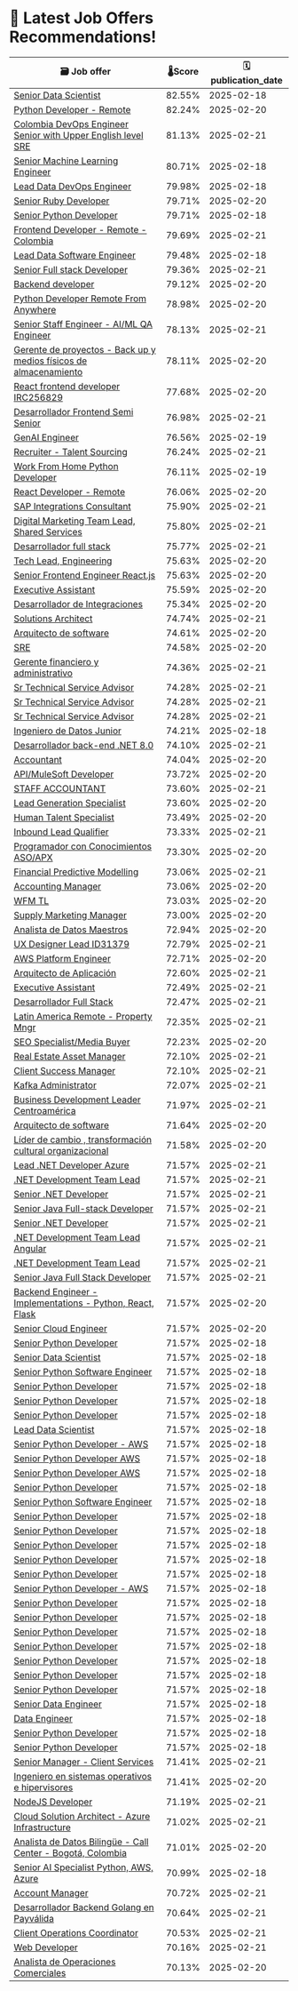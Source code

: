 # 🚀 Latest Job Offers Recommendations!
| 🗃️ **Job offer** | 🌡️**Score** | 🗓️ **publication_date** |
|---|---|---|
| [Senior Data Scientist](https://co.linkedin.com/jobs/view/senior-data-scientist-at-epam-systems-4024721309) | 82.55% | 2025-02-18 |
| [Python Developer - Remote](https://co.linkedin.com/jobs/view/python-developer-remote-at-indi-staffing-services-4160503072) | 82.24% | 2025-02-20 |
| [Colombia DevOps Engineer Senior with Upper English level SRE](https://co.linkedin.com/jobs/view/colombia-devops-engineer-senior-with-upper-english-level-sre-at-globant-4079786639) | 81.13% | 2025-02-21 |
| [Senior Machine Learning Engineer](https://co.linkedin.com/jobs/view/senior-machine-learning-engineer-at-epam-systems-4024725088) | 80.71% | 2025-02-18 |
| [Lead Data DevOps Engineer](https://co.linkedin.com/jobs/view/lead-data-devops-engineer-at-epam-systems-4024719822) | 79.98% | 2025-02-18 |
| [Senior Ruby Developer](https://co.linkedin.com/jobs/view/senior-ruby-developer-at-endava-4154035090) | 79.71% | 2025-02-20 |
| [Senior Python Developer](https://co.linkedin.com/jobs/view/senior-python-developer-at-endava-4149413464) | 79.71% | 2025-02-18 |
| [Frontend Developer - Remote - Colombia](https://co.linkedin.com/jobs/view/frontend-developer-remote-colombia-at-fullstack-labs-4160912011) | 79.69% | 2025-02-21 |
| [Lead Data Software Engineer](https://co.linkedin.com/jobs/view/lead-data-software-engineer-at-epam-systems-4024724011) | 79.48% | 2025-02-18 |
| [Senior Full stack Developer](https://co.linkedin.com/jobs/view/senior-full-stack-developer-at-loymark-4160618329) | 79.36% | 2025-02-21 |
| [Backend developer](https://co.linkedin.com/jobs/view/backend-developer-at-parser-4160562230) | 79.12% | 2025-02-20 |
| [Python Developer Remote From Anywhere](https://co.linkedin.com/jobs/view/python-developer-remote-from-anywhere-at-workling-4158899790) | 78.98% | 2025-02-20 |
| [Senior Staff Engineer - AI/ML QA Engineer](https://co.linkedin.com/jobs/view/senior-staff-engineer-ai-ml-qa-engineer-at-nagarro-4160638067) | 78.13% | 2025-02-21 |
| [Gerente de proyectos - Back up y medios físicos de almacenamiento](https://co.linkedin.com/jobs/view/gerente-de-proyectos-back-up-y-medios-f%C3%ADsicos-de-almacenamiento-at-confidential-jobs-4160578704) | 78.11% | 2025-02-20 |
| [React frontend developer IRC256829](https://co.linkedin.com/jobs/view/react-frontend-developer-irc256829-at-globallogic-4160234370) | 77.68% | 2025-02-20 |
| [Desarrollador Frontend Semi Senior](https://co.linkedin.com/jobs/view/desarrollador-frontend-semi-senior-at-sii-group-colombia-4161546441) | 76.98% | 2025-02-21 |
| [GenAI Engineer](https://co.linkedin.com/jobs/view/genai-engineer-at-holcim-adc-4131794314) | 76.56% | 2025-02-19 |
| [Recruiter - Talent Sourcing](https://co.linkedin.com/jobs/view/recruiter-talent-sourcing-at-bench-talent-cloud-4161513429) | 76.24% | 2025-02-21 |
| [Work From Home Python Developer](https://co.linkedin.com/jobs/view/work-from-home-python-developer-at-l-a-head-hunter-4159223748) | 76.11% | 2025-02-19 |
| [React Developer - Remote](https://co.linkedin.com/jobs/view/react-developer-remote-at-indi-staffing-services-4160392156) | 76.06% | 2025-02-20 |
| [SAP Integrations Consultant](https://co.linkedin.com/jobs/view/sap-integrations-consultant-at-emapta-global-4160269529) | 75.90% | 2025-02-21 |
| [Digital Marketing Team Lead, Shared Services](https://co.linkedin.com/jobs/view/digital-marketing-team-lead-shared-services-at-nielseniq-4138387002) | 75.80% | 2025-02-21 |
| [Desarrollador full stack](https://co.linkedin.com/jobs/view/desarrollador-full-stack-at-empresa-confidencial-4159025458) | 75.77% | 2025-02-21 |
| [Tech Lead, Engineering](https://co.linkedin.com/jobs/view/tech-lead-engineering-at-deel-4159764866) | 75.63% | 2025-02-20 |
| [Senior Frontend Engineer React.js](https://co.linkedin.com/jobs/view/senior-frontend-engineer-react-js-at-deel-4160260289) | 75.63% | 2025-02-20 |
| [Executive Assistant](https://co.linkedin.com/jobs/view/executive-assistant-at-curated-innovation-4160255713) | 75.59% | 2025-02-20 |
| [Desarrollador de Integraciones](https://co.linkedin.com/jobs/view/desarrollador-de-integraciones-at-cinte-colombia-4160579276) | 75.34% | 2025-02-20 |
| [Solutions Architect](https://co.linkedin.com/jobs/view/solutions-architect-at-eficode-4161436816) | 74.74% | 2025-02-21 |
| [Arquitecto de software](https://co.linkedin.com/jobs/view/arquitecto-de-software-at-confidential-jobs-4160581513) | 74.61% | 2025-02-20 |
| [SRE](https://co.linkedin.com/jobs/view/sre-at-ust-espa%C3%B1a-latam-4159953000) | 74.58% | 2025-02-20 |
| [Gerente financiero y administrativo](https://co.linkedin.com/jobs/view/gerente-financiero-y-administrativo-at-se%C3%B1alizar-m-g-4161514610) | 74.36% | 2025-02-21 |
| [Sr Technical Service Advisor](https://co.linkedin.com/jobs/view/sr-technical-service-advisor-at-juniper-networks-4139501840) | 74.28% | 2025-02-21 |
| [Sr Technical Service Advisor](https://co.linkedin.com/jobs/view/sr-technical-service-advisor-at-juniper-networks-4139501839) | 74.28% | 2025-02-21 |
| [Sr Technical Service Advisor](https://co.linkedin.com/jobs/view/sr-technical-service-advisor-at-juniper-networks-4139502724) | 74.28% | 2025-02-21 |
| [Ingeniero de Datos Junior](https://co.linkedin.com/jobs/view/ingeniero-de-datos-junior-at-neoris-4157453393) | 74.21% | 2025-02-18 |
| [Desarrollador back-end .NET 8.0](https://co.linkedin.com/jobs/view/desarrollador-back-end-net-8-0-at-raona-4161464827) | 74.10% | 2025-02-21 |
| [Accountant](https://co.linkedin.com/jobs/view/accountant-at-logistics-one-source-4160238279) | 74.04% | 2025-02-20 |
| [API/MuleSoft Developer](https://co.linkedin.com/jobs/view/api-mulesoft-developer-at-holcim-adc-4160261008) | 73.72% | 2025-02-20 |
| [STAFF ACCOUNTANT](https://co.linkedin.com/jobs/view/staff-accountant-at-doxa-talent-4161542362) | 73.60% | 2025-02-21 |
| [Lead Generation Specialist](https://co.linkedin.com/jobs/view/lead-generation-specialist-at-doxa-talent-4160559512) | 73.60% | 2025-02-20 |
| [Human Talent Specialist](https://co.linkedin.com/jobs/view/human-talent-specialist-at-privada-4160587453) | 73.49% | 2025-02-20 |
| [Inbound Lead Qualifier](https://co.linkedin.com/jobs/view/inbound-lead-qualifier-at-digital-silk-growing-brands-online-4160346115) | 73.33% | 2025-02-21 |
| [Programador con Conocimientos ASO/APX](https://co.linkedin.com/jobs/view/programador-con-conocimientos-aso-apx-at-inetum-4160558210) | 73.30% | 2025-02-20 |
| [Financial Predictive Modelling](https://co.linkedin.com/jobs/view/financial-predictive-modelling-at-evalueserve-4161067388) | 73.06% | 2025-02-21 |
| [Accounting Manager](https://co.linkedin.com/jobs/view/accounting-manager-at-emapta-global-4160256764) | 73.06% | 2025-02-20 |
| [WFM TL](https://co.linkedin.com/jobs/view/wfm-tl-at-igt-solutions-4158295796) | 73.03% | 2025-02-20 |
| [Supply Marketing Manager](https://co.linkedin.com/jobs/view/supply-marketing-manager-at-yango-4160240249) | 73.00% | 2025-02-20 |
| [Analista de Datos Maestros](https://co.linkedin.com/jobs/view/analista-de-datos-maestros-at-cencosud-s-a-4159001783) | 72.94% | 2025-02-20 |
| [UX Designer Lead ID31379](https://co.linkedin.com/jobs/view/ux-designer-lead-id31379-at-agileengine-4161443433) | 72.79% | 2025-02-21 |
| [AWS Platform Engineer](https://co.linkedin.com/jobs/view/aws-platform-engineer-at-anthology-inc-4098829881) | 72.71% | 2025-02-20 |
| [Arquitecto de Aplicación](https://co.linkedin.com/jobs/view/arquitecto-de-aplicaci%C3%B3n-at-vass-4139511137) | 72.60% | 2025-02-21 |
| [Executive Assistant](https://co.linkedin.com/jobs/view/executive-assistant-at-booth-partners-4161508941) | 72.49% | 2025-02-21 |
| [Desarrollador Full Stack](https://co.linkedin.com/jobs/view/desarrollador-full-stack-at-tecnolog%C3%ADa-inform%C3%A1tica-4160910392) | 72.47% | 2025-02-21 |
| [Latin America  Remote - Property Mngr](https://co.linkedin.com/jobs/view/latin-america-remote-property-mngr-at-join%C2%A0ourassistants-4160650496) | 72.35% | 2025-02-21 |
| [SEO Specialist/Media Buyer](https://co.linkedin.com/jobs/view/seo-specialist-media-buyer-at-emapta-global-4160256807) | 72.23% | 2025-02-20 |
| [Real Estate Asset Manager](https://co.linkedin.com/jobs/view/real-estate-asset-manager-at-select-assistants-4161229118) | 72.10% | 2025-02-21 |
| [Client Success Manager](https://co.linkedin.com/jobs/view/client-success-manager-at-market-makers-enterprises-4159055345) | 72.10% | 2025-02-21 |
| [Kafka Administrator](https://co.linkedin.com/jobs/view/kafka-administrator-at-softtek-4161084507) | 72.07% | 2025-02-21 |
| [Business Development Leader  Centroamérica](https://co.linkedin.com/jobs/view/business-development-leader-centroam%C3%A9rica-at-people-experts-psic%C3%B3logos-empresariales-4161469037) | 71.97% | 2025-02-21 |
| [Arquitecto de software](https://co.linkedin.com/jobs/view/arquitecto-de-software-at-confidential-jobs-4160579903) | 71.64% | 2025-02-20 |
| [Líder de cambio , transformación cultural organizacional](https://co.linkedin.com/jobs/view/l%C3%ADder-de-cambio-transformaci%C3%B3n-cultural-organizacional-at-corporaci%C3%B3n-unificada-nacional-de-educaci%C3%B3n-superior-cun-4160585115) | 71.58% | 2025-02-20 |
| [Lead .NET Developer Azure](https://co.linkedin.com/jobs/view/lead-net-developer-azure-at-epam-systems-4110433310) | 71.57% | 2025-02-21 |
| [.NET Development Team Lead](https://co.linkedin.com/jobs/view/net-development-team-lead-at-epam-systems-4110434118) | 71.57% | 2025-02-21 |
| [Senior .NET Developer](https://co.linkedin.com/jobs/view/senior-net-developer-at-epam-systems-4110431301) | 71.57% | 2025-02-21 |
| [Senior Java Full-stack Developer](https://co.linkedin.com/jobs/view/senior-java-full-stack-developer-at-epam-systems-4110427994) | 71.57% | 2025-02-21 |
| [Senior .NET Developer](https://co.linkedin.com/jobs/view/senior-net-developer-at-epam-systems-4110428860) | 71.57% | 2025-02-21 |
| [.NET Development Team Lead Angular](https://co.linkedin.com/jobs/view/net-development-team-lead-angular-at-epam-systems-4110433295) | 71.57% | 2025-02-21 |
| [.NET Development Team Lead](https://co.linkedin.com/jobs/view/net-development-team-lead-at-epam-systems-4110427941) | 71.57% | 2025-02-21 |
| [Senior Java Full Stack Developer](https://co.linkedin.com/jobs/view/senior-java-full-stack-developer-at-epam-systems-4138066580) | 71.57% | 2025-02-21 |
| [Backend Engineer - Implementations - Python, React, Flask](https://co.linkedin.com/jobs/view/backend-engineer-implementations-python-react-flask-at-terminal-4158283729) | 71.57% | 2025-02-20 |
| [Senior Cloud Engineer](https://co.linkedin.com/jobs/view/senior-cloud-engineer-at-epam-systems-4160399651) | 71.57% | 2025-02-20 |
| [Senior Python Developer](https://co.linkedin.com/jobs/view/senior-python-developer-at-epam-systems-4157758255) | 71.57% | 2025-02-18 |
| [Senior Data Scientist](https://co.linkedin.com/jobs/view/senior-data-scientist-at-epam-systems-4157756486) | 71.57% | 2025-02-18 |
| [Senior Python Software Engineer](https://co.linkedin.com/jobs/view/senior-python-software-engineer-at-epam-systems-4157752906) | 71.57% | 2025-02-18 |
| [Senior Python Developer](https://co.linkedin.com/jobs/view/senior-python-developer-at-epam-systems-4157753614) | 71.57% | 2025-02-18 |
| [Senior Python Developer](https://co.linkedin.com/jobs/view/senior-python-developer-at-epam-systems-4157753651) | 71.57% | 2025-02-18 |
| [Senior Python Developer](https://co.linkedin.com/jobs/view/senior-python-developer-at-epam-systems-4157759308) | 71.57% | 2025-02-18 |
| [Lead Data Scientist](https://co.linkedin.com/jobs/view/lead-data-scientist-at-epam-systems-4157759286) | 71.57% | 2025-02-18 |
| [Senior Python Developer - AWS](https://co.linkedin.com/jobs/view/senior-python-developer-aws-at-epam-systems-4157756534) | 71.57% | 2025-02-18 |
| [Senior Python Developer AWS](https://co.linkedin.com/jobs/view/senior-python-developer-aws-at-epam-systems-4157760233) | 71.57% | 2025-02-18 |
| [Senior Python Developer AWS](https://co.linkedin.com/jobs/view/senior-python-developer-aws-at-epam-systems-4157753688) | 71.57% | 2025-02-18 |
| [Senior Python Developer](https://co.linkedin.com/jobs/view/senior-python-developer-at-epam-systems-4157759270) | 71.57% | 2025-02-18 |
| [Senior Python Software Engineer](https://co.linkedin.com/jobs/view/senior-python-software-engineer-at-epam-systems-4157755546) | 71.57% | 2025-02-18 |
| [Senior Python Developer](https://co.linkedin.com/jobs/view/senior-python-developer-at-epam-systems-4157758320) | 71.57% | 2025-02-18 |
| [Senior Python Developer](https://co.linkedin.com/jobs/view/senior-python-developer-at-epam-systems-4157756574) | 71.57% | 2025-02-18 |
| [Senior Python Developer](https://co.linkedin.com/jobs/view/senior-python-developer-at-epam-systems-4157759292) | 71.57% | 2025-02-18 |
| [Senior Python Developer](https://co.linkedin.com/jobs/view/senior-python-developer-at-epam-systems-4157754625) | 71.57% | 2025-02-18 |
| [Senior Python Developer](https://co.linkedin.com/jobs/view/senior-python-developer-at-epam-systems-4157756548) | 71.57% | 2025-02-18 |
| [Senior Python Developer - AWS](https://co.linkedin.com/jobs/view/senior-python-developer-aws-at-epam-systems-4157753645) | 71.57% | 2025-02-18 |
| [Senior Python Developer](https://co.linkedin.com/jobs/view/senior-python-developer-at-epam-systems-4157755569) | 71.57% | 2025-02-18 |
| [Senior Python Developer](https://co.linkedin.com/jobs/view/senior-python-developer-at-epam-systems-4157758325) | 71.57% | 2025-02-18 |
| [Senior Python Developer](https://co.linkedin.com/jobs/view/senior-python-developer-at-epam-systems-4157758226) | 71.57% | 2025-02-18 |
| [Senior Python Developer](https://co.linkedin.com/jobs/view/senior-python-developer-at-epam-systems-4157758234) | 71.57% | 2025-02-18 |
| [Senior Python Developer](https://co.linkedin.com/jobs/view/senior-python-developer-at-epam-systems-4157752902) | 71.57% | 2025-02-18 |
| [Senior Python Developer](https://co.linkedin.com/jobs/view/senior-python-developer-at-epam-systems-4157756562) | 71.57% | 2025-02-18 |
| [Senior Python Developer](https://co.linkedin.com/jobs/view/senior-python-developer-at-epam-systems-4157753623) | 71.57% | 2025-02-18 |
| [Senior Data Engineer](https://co.linkedin.com/jobs/view/senior-data-engineer-at-epam-systems-4157844395) | 71.57% | 2025-02-18 |
| [Data Engineer](https://co.linkedin.com/jobs/view/data-engineer-at-epam-systems-4157843405) | 71.57% | 2025-02-18 |
| [Senior Python Developer](https://co.linkedin.com/jobs/view/senior-python-developer-at-epam-systems-4157758221) | 71.57% | 2025-02-18 |
| [Senior Python Developer](https://co.linkedin.com/jobs/view/senior-python-developer-at-epam-systems-4157757415) | 71.57% | 2025-02-18 |
| [Senior Manager - Client Services](https://co.linkedin.com/jobs/view/senior-manager-client-services-at-taskus-4139002000) | 71.41% | 2025-02-21 |
| [Ingeniero en sistemas operativos e hipervisores](https://co.linkedin.com/jobs/view/ingeniero-en-sistemas-operativos-e-hipervisores-at-open-group-s-a-s-4159001170) | 71.41% | 2025-02-20 |
| [NodeJS Developer](https://co.linkedin.com/jobs/view/nodejs-developer-at-applaudo-4160598371) | 71.19% | 2025-02-21 |
| [Cloud Solution Architect - Azure Infrastructure](https://co.linkedin.com/jobs/view/cloud-solution-architect-azure-infrastructure-at-microsoft-power-platform-community-4159044784) | 71.02% | 2025-02-21 |
| [Analista de Datos Bilingüe - Call Center - Bogotá, Colombia](https://co.linkedin.com/jobs/view/analista-de-datos-biling%C3%BCe-call-center-bogot%C3%A1-colombia-at-minor-hotels-europe-and-americas-4159907084) | 71.01% | 2025-02-20 |
| [Senior AI Specialist Python, AWS, Azure](https://co.linkedin.com/jobs/view/senior-ai-specialist-python-aws-azure-at-oowlish-4136585850) | 70.99% | 2025-02-18 |
| [Account Manager](https://co.linkedin.com/jobs/view/account-manager-at-strategio-4145160024) | 70.72% | 2025-02-21 |
| [Desarrollador Backend Golang en Payválida](https://co.linkedin.com/jobs/view/desarrollador-backend-golang-en-payv%C3%A1lida-at-torre-4159086473) | 70.64% | 2025-02-21 |
| [Client Operations Coordinator](https://co.linkedin.com/jobs/view/client-operations-coordinator-at-total-marketing-support-limited-4159608648) | 70.53% | 2025-02-21 |
| [Web Developer](https://co.linkedin.com/jobs/view/web-developer-at-medvirtual-4150343153) | 70.16% | 2025-02-21 |
| [Analista de Operaciones Comerciales](https://co.linkedin.com/jobs/view/analista-de-operaciones-comerciales-at-kiggu-4159225038) | 70.13% | 2025-02-20 |
